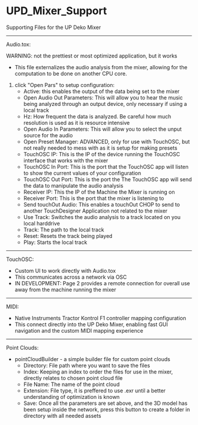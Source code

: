 # UPD_Mixer_Support

 Supporting Files for the UP Deko Mixer

 -------------------------------------------------------------------------
 Audio.tox:

 WARNING: not the prettiest or most optimized application, but it works

 - This file externalizes the audio analysis from the mixer, allowing for the computation to be done on another CPU core.

 1) click "Open Pars" to setup configuration:
    - Active: this enables the output of the data being set to the mixer
    - Open Audio Out Parameters: This will allow you to hear the music being analyzed through an output device, only necessary if using a local track
    - Hz: How frequent the data is analyzed. Be careful how much resolution is used as it is resource intensive
    - Open Audio In Parameters: This will allow you to select the unput source for the audio
    - Open Preset Manager: ADVANCED, only for use with TouchOSC, but not really needed to mess with as it is setup for making presets
    - TouchOSC IP: This is the IP of the device running the TouchOSC interface that works with the mixer
    - TouchOSC In Port: This is the port that the TouchOSC app will listen to show the current values of your configuration
    - TouchOSC Out Port: This is the port the The TouchOSC app will send the data to manipulate the audio analysis
    - Receiver IP: This the IP of the Machine the Mixer is running on
    - Receiver Port: This is the port that the mixer is listening to
    - Send touchOut Audio: This enables a touchOut CHOP to send to another TouchDesigner Application not related to the mixer
    - Use Track: Switches the audio analysis to a track located on you local harddrive
    - Track: The path to the local track
    - Reset: Resets the track being played
    - Play: Starts the local track


 ------------------------------------------------------------------------

TouchOSC:

- Custom UI to work directly with Audio.tox
- This communicates across a network via OSC
- IN DEVELOPMENT: Page 2 provides a remote connection for overall use away from the machine running the mixer
-------------------------------------------------------------------------

MIDI:

- Native Instruments Tractor Kontrol F1 controller mapping configuration
- This connect directly into the UP Deko Mixer, enabling fast GUI navigation and the custom MIDI mapping experience

---------------------------------------------------------------------------

Point Clouds:

- pointCloudBuilder - a simple builder file for custom point clouds
   - Directory: File path where you want to save the files
   - Index: Keeping an index to order the files for use in the mixer, directly relates to chosen point cloud file
   - File Name: The name of the point cloud
   - Extension: File type, it is preffered to use .exr until a better understanding of optimization is known
   - Save: Once all the parameters are set above, and the 3D model has been setup inside the network, press this button to create a folder in directory with all needed assets



